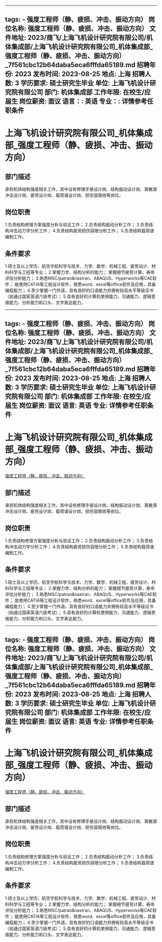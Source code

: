 
---
tags:
    - 强度工程师（静、疲损、冲击、振动方向）
岗位名称: 强度工程师（静、疲损、冲击、振动方向）
文件地址: 2023/商飞/上海飞机设计研究院有限公司/机体集成部/上海飞机设计研究院有限公司_机体集成部_强度工程师（静、疲损、冲击、振动方向）_7f561cbc12b64daba5eca6fffda65189.md
招聘年份: 2023
发布时间: 2023-08-25
地点: 上海
招聘人数: 3
学历要求: 硕士研究生毕业
单位: 上海飞机设计研究院有限公司
部门: 机体集成部
工作年限: 在校生/应届生
岗位薪资: 面议
语言：: 英语
专业：: 详情参考任职条件
---

# 上海飞机设计研究院有限公司_机体集成部_强度工程师（静、疲损、冲击、振动方向）

## 部门描述

承担机体结构强度相关工作，其中设有修理手册设计岗、结构振动设计岗、离散源冲击设计岗、疲劳设计岗、载荷谱设计岗、损伤容限岗等岗位。

## 岗位职责

1.负责结构修理方案强度分析与验证工作；
 2.负责结构振动分析工作；
 3.负责结构冲击动力学分析工作；
 4.负责结构疲劳损伤容限分析工作；
 5.负责结构载荷谱编制工作。

 ## 条件要求

1.硕士及以上学历，航空宇航科学与技术、力学、数学、机械工程、疲劳设计、材料科学与工程等专业；
 2.掌握力学、结构分析的能力；
掌握细节疲劳计算，寿命评估分析能力；
 3.熟悉MSC/patran&nastran、ABAQUS、Hyperworks等CAE软件；
能使用CATIA等工程设计软件，熟悉word、excel等office软件及应用，具备编程能力；
 4.至少掌握一门外语，具有良好的口语能力并拥有较高水平等级证书（如通过国家英语六级考试）；
 5.具有良好的计算机使用能力、沟通能力、逻辑思维能力、分析能力和口头、文字表达能力。

---
tags:
    - 强度工程师（静、疲损、冲击、振动方向）
岗位名称: 强度工程师（静、疲损、冲击、振动方向）
文件地址: 2023/商飞/上海飞机设计研究院有限公司/机体集成部/上海飞机设计研究院有限公司_机体集成部_强度工程师（静、疲损、冲击、振动方向）_7f561cbc12b64daba5eca6fffda65189.md
招聘年份: 2023
发布时间: 2023-08-25
地点: 上海
招聘人数: 3
学历要求: 硕士研究生毕业
单位: 上海飞机设计研究院有限公司
部门: 机体集成部
工作年限: 在校生/应届生
岗位薪资: 面议
语言: 英语
专业: 详情参考任职条件
---

# 上海飞机设计研究院有限公司_机体集成部_强度工程师（静、疲损、冲击、振动方向）

[强度工程师（静、疲损、冲击、振动方向）](http://zhaopin.comac.cc/zp/ct/out/position/positionDetail?planid=7f561cbc12b64daba5eca6fffda65189)

## 部门描述

承担机体结构强度相关工作，其中设有修理手册设计岗、结构振动设计岗、离散源冲击设计岗、疲劳设计岗、载荷谱设计岗、损伤容限岗等岗位。

## 岗位职责

1.负责结构修理方案强度分析与验证工作；
 2.负责结构振动分析工作；
 3.负责结构冲击动力学分析工作；
 4.负责结构疲劳损伤容限分析工作；
 5.负责结构载荷谱编制工作。

 ## 条件要求

1.硕士及以上学历，航空宇航科学与技术、力学、数学、机械工程、疲劳设计、材料科学与工程等专业；
 2.掌握力学、结构分析的能力；
掌握细节疲劳计算，寿命评估分析能力；
 3.熟悉MSC/patran&nastran、ABAQUS、Hyperworks等CAE软件；
能使用CATIA等工程设计软件，熟悉word、excel等office软件及应用，具备编程能力；
 4.至少掌握一门外语，具有良好的口语能力并拥有较高水平等级证书（如通过国家英语六级考试）；
 5.具有良好的计算机使用能力、沟通能力、逻辑思维能力、分析能力和口头、文字表达能力。

---
tags:
    - 强度工程师（静、疲损、冲击、振动方向）
岗位名称: 强度工程师（静、疲损、冲击、振动方向）
文件地址: 2023/商飞/上海飞机设计研究院有限公司/机体集成部/上海飞机设计研究院有限公司_机体集成部_强度工程师（静、疲损、冲击、振动方向）_7f561cbc12b64daba5eca6fffda65189.md
招聘年份: 2023
发布时间: 2023-08-25
地点: 上海
招聘人数: 3
学历要求: 硕士研究生毕业
单位: 上海飞机设计研究院有限公司
部门: 机体集成部
工作年限: 在校生/应届生
岗位薪资: 面议
语言: 英语
专业: 详情参考任职条件
---

# 上海飞机设计研究院有限公司_机体集成部_强度工程师（静、疲损、冲击、振动方向）

[强度工程师（静、疲损、冲击、振动方向）](http://zhaopin.comac.cc/zp/ct/out/position/positionDetail?planid=7f561cbc12b64daba5eca6fffda65189)


## 部门描述

承担机体结构强度相关工作，其中设有修理手册设计岗、结构振动设计岗、离散源冲击设计岗、疲劳设计岗、载荷谱设计岗、损伤容限岗等岗位。

## 岗位职责

1.负责结构修理方案强度分析与验证工作；
 2.负责结构振动分析工作；
 3.负责结构冲击动力学分析工作；
 4.负责结构疲劳损伤容限分析工作；
 5.负责结构载荷谱编制工作。

 ## 条件要求

1.硕士及以上学历，航空宇航科学与技术、力学、数学、机械工程、疲劳设计、材料科学与工程等专业；
 2.掌握力学、结构分析的能力；
掌握细节疲劳计算，寿命评估分析能力；
 3.熟悉MSC/patran&nastran、ABAQUS、Hyperworks等CAE软件；
能使用CATIA等工程设计软件，熟悉word、excel等office软件及应用，具备编程能力；
 4.至少掌握一门外语，具有良好的口语能力并拥有较高水平等级证书（如通过国家英语六级考试）；
 5.具有良好的计算机使用能力、沟通能力、逻辑思维能力、分析能力和口头、文字表达能力。
